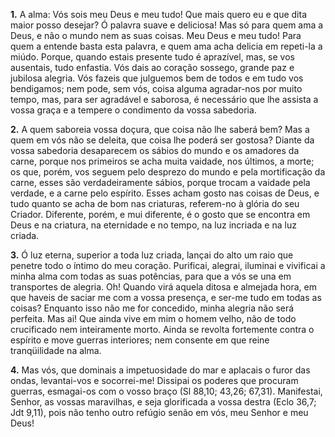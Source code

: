 **1.** A alma: Vós sois meu Deus e meu tudo! Que mais quero eu e que dita maior posso desejar? Ó palavra suave e deliciosa! Mas só para quem ama a Deus, e não o mundo nem as suas coisas. Meu Deus e meu tudo! Para quem a entende basta esta palavra, e quem ama acha delicia em repeti-la a miúdo. Porque, quando estais presente tudo é aprazível, mas, se vos ausentais, tudo enfastia. Vós dais ao coração sossego, grande paz e jubilosa alegria. Vós fazeis que julguemos bem de todos e em tudo vos bendigamos; nem pode, sem vós, coisa alguma agradar-nos por muito tempo, mas, para ser agradável e saborosa, é necessário que lhe assista a vossa graça e a tempere o condimento da vossa sabedoria.

**2.** A quem saboreia vossa doçura, que coisa não lhe saberá bem? Mas a quem em vós não se deleita, que coisa lhe poderá ser gostosa? Diante da vossa sabedoria desaparecem os sábios do mundo e os amadores da carne, porque nos primeiros se acha muita vaidade, nos últimos, a morte; os que, porém, vos seguem pelo desprezo do mundo e pela mortificação da carne, esses são verdadeiramente sábios, porque trocam a vaidade pela verdade, e a carne pelo espírito. Esses acham gosto nas coisas de Deus, e tudo quanto se acha de bom nas criaturas, referem-no à glória do seu Criador. Diferente, porém, e mui diferente, é o gosto que se encontra em Deus e na criatura, na eternidade e no tempo, na luz incriada e na luz criada.

**3.** Ó luz eterna, superior a toda luz criada, lançai do alto um raio que penetre todo o íntimo do meu coração. Purificai, alegrai, iluminai e vivificai a minha alma com todas as suas potências, para que a vós se una em transportes de alegria. Oh! Quando virá aquela ditosa e almejada hora, em que haveis de saciar me com a vossa presença, e ser-me tudo em todas as coisas? Enquanto isso não me for concedido, minha alegria não será perfeita. Mas ai! Que ainda vive em mim o homem velho, não de todo crucificado nem inteiramente morto. Ainda se revolta fortemente contra o espírito e move guerras interiores; nem consente em que reine tranqüilidade na alma.

**4.** Mas vós, que dominais a impetuosidade do mar e aplacais o furor das ondas, levantai-vos e socorrei-me! Dissipai os poderes que procuram guerras, esmagai-os com o vosso braço (Sl 88,10; 43,26; 67,31). Manifestai, Senhor, as vossas maravilhas, e seja glorificada a vossa destra (Eclo 36,7; Jdt 9,11), pois não tenho outro refúgio senão em vós, meu Senhor e meu Deus!

